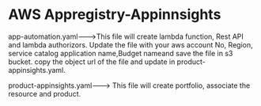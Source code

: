 # AWS Appregistry-Appinnsights

app-automation.yaml--->This file will create lambda function, Rest API and lambda authorizors. Update the file with your aws account No, Region, service catalog application name,Budget nameand save the file in s3 bucket. copy the object url of the file and update in product-appinsights.yaml.

product-appinsights.yaml---> This file will create portfolio, associate the resource and product. 

